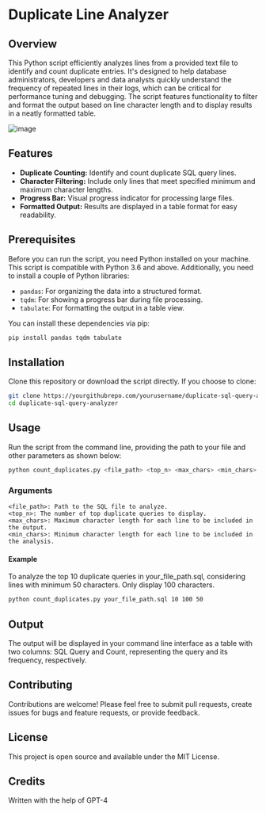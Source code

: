 # Duplicate Line Analyzer

## Overview
This Python script efficiently analyzes lines from a provided text file to identify and count duplicate entries. It's designed to help database administrators, developers and data analysts quickly understand the frequency of repeated lines in their logs, which can be critical for performance tuning and debugging. The script features functionality to filter and format the output based on line character length and to display results in a neatly formatted table.

![image](https://github.com/Eddcapone/Duplicate-Line-Analyzer/assets/16349349/74ece119-90db-4130-b120-c9771ebb08b0)

## Features
- **Duplicate Counting:** Identify and count duplicate SQL query lines.
- **Character Filtering:** Include only lines that meet specified minimum and maximum character lengths.
- **Progress Bar:** Visual progress indicator for processing large files.
- **Formatted Output:** Results are displayed in a table format for easy readability.

## Prerequisites
Before you can run the script, you need Python installed on your machine. This script is compatible with Python 3.6 and above. Additionally, you need to install a couple of Python libraries:

- `pandas`: For organizing the data into a structured format.
- `tqdm`: For showing a progress bar during file processing.
- `tabulate`: For formatting the output in a table view.

You can install these dependencies via pip:

```bash
pip install pandas tqdm tabulate
```

## Installation
Clone this repository or download the script directly. If you choose to clone:

```bash
git clone https://yourgithubrepo.com/yourusername/duplicate-sql-query-analyzer.git
cd duplicate-sql-query-analyzer
```

## Usage
Run the script from the command line, providing the path to your file and other parameters as shown below:

```bash
python count_duplicates.py <file_path> <top_n> <max_chars> <min_chars>
```

### Arguments
```
<file_path>: Path to the SQL file to analyze.
<top_n>: The number of top duplicate queries to display.
<max_chars>: Maximum character length for each line to be included in the output.
<min_chars>: Minimum character length for each line to be included in the analysis.
```

#### Example
To analyze the top 10 duplicate queries in your_file_path.sql, considering lines with minimum 50 characters. Only display 100 characters.

```bash
python count_duplicates.py your_file_path.sql 10 100 50
```

## Output
The output will be displayed in your command line interface as a table with two columns: SQL Query and Count, representing the query and its frequency, respectively.

## Contributing
Contributions are welcome! Please feel free to submit pull requests, create issues for bugs and feature requests, or provide feedback.

## License
This project is open source and available under the MIT License.

## Credits
Written with the help of GPT-4
